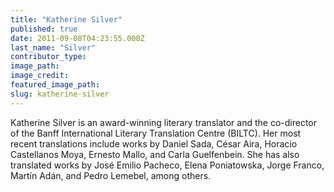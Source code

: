```yaml
---
title: "Katherine Silver"
published: true
date: 2011-09-08T04:23:55.000Z
last_name: "Silver"
contributor_type:
image_path:
image_credit:
featured_image_path:
slug: katherine-silver
---
```


Katherine Silver is an award-winning literary translator and the co-director of the Banff International Literary Translation Centre (BILTC). Her most recent translations include works by Daniel Sada, César Aira, Horacio Castellanos Moya, Ernesto Mallo, and Carla Guelfenbein. She has also translated works by José Emilio Pacheco, Elena Poniatowska, Jorge Franco, Martín Adán, and Pedro Lemebel, among others.

